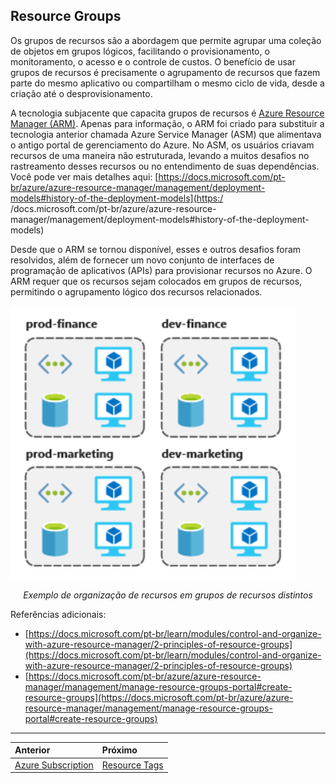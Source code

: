 ## Resource Groups

Os grupos de recursos são a abordagem que permite agrupar uma coleção de objetos em grupos lógicos, facilitando o provisionamento, o monitoramento, o acesso e o controle de custos. O benefício de usar grupos de recursos é precisamente o agrupamento de recursos que fazem parte do mesmo aplicativo ou compartilham o mesmo ciclo de vida, desde a criação até o desprovisionamento.

A tecnologia subjacente que capacita grupos de recursos é [Azure Resource Manager (ARM)](https://docs.microsoft.com/pt-br/azure/azure-resource-manager/management/overview). Apenas para informação, o ARM foi criado para substituir a tecnologia anterior chamada Azure Service Manager (ASM) que alimentava o antigo portal de gerenciamento do Azure. No ASM, os usuários criavam recursos de uma maneira não estruturada, levando a muitos desafios no rastreamento desses recursos ou no entendimento de suas dependências. Você pode ver mais detalhes aqui: [https://docs.microsoft.com/pt-br/azure/azure-resource-manager/management/deployment-models#history-of-the-deployment-models](https:/ /docs.microsoft.com/pt-br/azure/azure-resource-manager/management/deployment-models#history-of-the-deployment-models)

Desde que o ARM se tornou disponível, esses e outros desafios foram resolvidos, além de fornecer um novo conjunto de interfaces de programação de aplicativos (APIs) para provisionar recursos no Azure. O ARM requer que os recursos sejam colocados em grupos de recursos, permitindo o agrupamento lógico dos recursos relacionados.

![resource-group](../images/resource-group.png)

<div align="center"><em>Exemplo de organização de recursos em grupos de recursos distintos</em></div>

Referências adicionais:

* [https://docs.microsoft.com/pt-br/learn/modules/control-and-organize-with-azure-resource-manager/2-principles-of-resource-groups](https://docs.microsoft.com/pt-br/learn/modules/control-and-organize-with-azure-resource-manager/2-principles-of-resource-groups)
* [https://docs.microsoft.com/pt-br/azure/azure-resource-manager/management/manage-resource-groups-portal#create-resource-groups](https://docs.microsoft.com/pt-br/azure/azure-resource-manager/management/manage-resource-groups-portal#create-resource-groups)

---

Anterior | Próximo | 
:----- |:-----
[Azure Subscription](/guide/subscription.md)| [Resource Tags](/guide/resource-tags.md)
